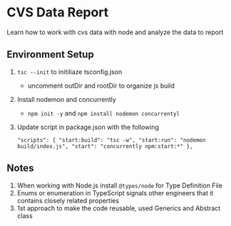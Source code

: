 # CVS Data Report

Learn how to work with cvs data with node and analyze the data to report

## Environment Setup

1. `tsc --init` to initiliaze tsconfig.json

   - uncomment outDir and rootDir to organize js build

2. Install nodemon and concurrently

   - `npm init -y` and `npm install nodemon concurrentyl`

3. Update script in package.json with the following

   `"scripts": { "start:build": "tsc -w", "start:run": "nodemon build/index.js", "start": "concurrently npm:start:*" },`

## Notes

1. When working with Node.js install `@types/node` for Type Definition File
2. Enums or enumeration in TypeScript signals other engineers that it contains closely related properties
3. 1st approach to make the code reusable, used Generics and Abstract class
